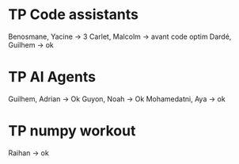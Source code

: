# TP Code assistants

Benosmane, Yacine -> 3
Carlet, Malcolm -> avant code optim
Dardé, Guilhem -> ok

# TP AI Agents

Guilhem, Adrian -> Ok
Guyon, Noah -> Ok
Mohamedatni, Aya -> ok

# TP numpy workout

Raihan -> ok